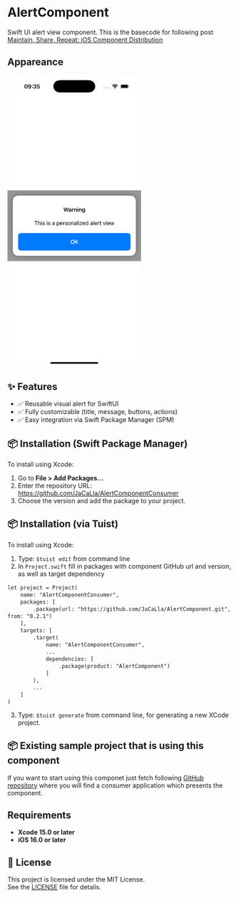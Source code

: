 # AlertComponent
Swift UI alert view component. This is the basecode for following post [Maintain, Share, Repeat: iOS Component Distribution](https://javios.eu/swift/maintain-share-r…at-ios-component/)

## Appareance
<img src="media/review.png" alt="Playground on action" width="300">

## ✨ Features

- ✅ Reusable visual alert for SwiftUI
- ✅ Fully customizable (title, message, buttons, actions)
- ✅ Easy integration via Swift Package Manager (SPM)

## 📦 Installation (Swift Package Manager)

To install using Xcode:

1. Go to **File > Add Packages…**
2. Enter the repository URL: https://github.com/JaCaLla/AlertComponentConsumer
3. Choose the version and add the package to your project.

## 📦 Installation (via Tuist)

To install using Xcode:

1. Type: `$tuist edit` from command line
2. In `Project.swift` fill in packages with component GitHub url and version, as well as target dependency
```
let project = Project(
    name: "AlertComponentConsumer",
    packages: [
        .package(url: "https://github.com/JaCaLla/AlertComponent.git", from: "0.2.1")
    ],
    targets: [
        .target(
            name: "AlertComponentConsumer",
            ...
            dependencies: [
                .package(product: "AlertComponent")
            ]
        ),
        ...
    ]
)
```
3. Type: `$tuist generate` from command line, for generating a new XCode project.

## 📦 Existing sample project that is using this component
If you want to start using this componet just fetch following [GitHub repository](https://github.com/JaCaLla/AlertComponentConsumer) where you will find a consumer application which presents the component.


## Requirements

- **Xcode 15.0 or later**
- **iOS 16.0 or later**

## 🔖 License

This project is licensed under the MIT License.  
See the [LICENSE](./LICENSE) file for details.


